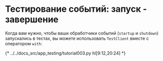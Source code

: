# Тестирование событий: запуск - завершение

Когда вам нужно, чтобы ваши обработчики событий (`startup` и `shutdown`) запускались в тестах, вы можете использовать `TestClient` вместе с оператором `with`:

{* ../../docs_src/app_testing/tutorial003.py hl[9:12,20:24] *}
